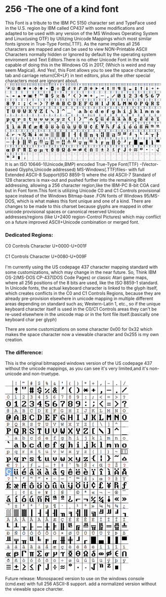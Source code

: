 # 256 -The one of a kind font
This Font is a tribute to the IBM PC 5150 character set and TypeFace used in the U.S. region by IBM called CP437 with some modifications and adapted to be used with any version of the MS Windows Operating System and Linux(using OTF) by Utilizing Unicode Mappings which most similar fonts ignore in True-Type Fonts(.TTF). As the name implies all 256 characters are mapped and can be used to view NON-Printable ASCII Characters normally hidden or Ignored by default by the operating system enviroment and Text Editors.There is no other Unicode Font in the wild capable of doing this in the Windows OS in 2017, (Which is weird and may seem Magical). And Yes!, this Font allows you to see the space character, tab and carriage return(CR+LF) in text editors, plus all the other special characters most are ignorant about.
<br>
![GitHub Logo](https://github.com/dernyn/256/blob/master/256.png)
It is an ISO 10646-1(Unicode,BMP) encoded True-Type Font(TTF) -(Vector-based Glyphs,Unicode addressed) MS-Windows(.TTF)files- with full Extended ASCII-8 Support(ISO 8859-1) where the old ASCII-7 Standard of 128 characters is max-out and pushed further into the remaining 8bit addressing, allowing a 256 character region,like the IBM-PC 8-bit CGA card but in Font form.This font is utilizing Unicode C0 and C1 Controls provisional space instead of the Windows Bitmap-base .FON fonts of Windows 95/MS-DOS, which is what makes this font unique and one of a kind. There are changes to be made to this charset because glyphs are mapped in other unicode provisional spaces or canonical reserved Unicode addresses/regions (like U+2400 region-Control Pictures) which may conflict on a future improved ASCII+Unicode combination or merged font. 

<H3><b>Dedicated Regions:</b></H3>
C0 Controls Character U+0000-U+001F
<br>
</br>
C1 Controls Character U+0080-U+009F
<br>
</br>
I'm currently using the US codepage 437 character mapping standard with some customizations, which may change in the near future.
So, Think IBM OS-2/MS-DOS CP-437(DOS Code Pages) or classic Atari game maps, where all 256 positions of the 8 bits are used, like the ISO 8859-1 standard.
In Unicode fonts, the actual keyboard character is linked to the glyph itself, which creates conflicts in the C0 and C1 Controls Regions, because they are already pre-provision elsewhere in unicode mapping in multiple different areas depending on standard such as; Western-Latin 1, etc., so if the unique keyboard character itself is used in the C0/C1 Controls areas they can't be re-used elsewhere in the unicode map or in the font file itself.(basically one keyboard char per glyph)

There are some customizations on some character 0x00 for 0x32 which makes the space character now a viewable character and 0x255 is my own creation.


<H3><b>The difference:</b></H3>
This is the original bitmapped windows version of the US codepage 437 without the unicode mappings, as you can see it's very limited,and it's non-unicode and non-truetype.

![GitHub cp437](https://github.com/dernyn/256/blob/master/cp437.png)


Future release:
Monospaced version to use on the windows console (cmd.exe) with full 256 ASCII-8 support.
add a normalized version without the viewable space charcter.
